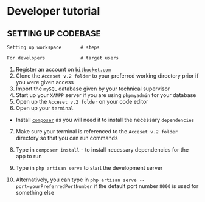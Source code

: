 # Developer tutorial


<!-- ## Commands

* `Registration` - Create a new project.
* `mkdocs serve` - Start the live-reloading docs server.
* `mkdocs build` - Build the documentation site.
* `mkdocs -h` - Print help message and exit. -->

<!-- ## Project layout

    mkdocs.yml    # The configuration file.
    docs/
        index.md  # The documentation homepage.
        ...       # Other markdown pages, images and other files. -->
## SETTING UP CODEBASE
    Setting up workspace       # steps

    For developers             # target users    
1. Register an account on [`bitbucket.com`](https://bitbucket.org/)
2. Clone the `Acceset v.2 folder` to your preferred working directory prior if you were given access
3. Import the `mySQL` database given by your technical supervisor
4. Start up your `XAMPP` server if you are using `phpmyadmin` for your database
5. Open up the `Acceset v.2 folder` on your code editor
6. Open up your `terminal`
* Install [`composer`]('https://getcomposer.org/download/') as you will need it to install the necessary `dependencies`
7. Make sure your terminal is referenced to the `Acceset v.2 folder` directory so that you can run commands
8. Type in `composer install` - to install necessary dependencies for the app to run
9. Type in `php artisan serve` to start the development server

10. Alternatively, you can type in `php artisan serve --port=yourPreferredPortNumber` if the default port number `8000` is used for something else 








